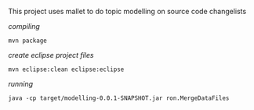 This project uses mallet to do topic modelling on source code changelists


*compiling*

    mvn package

*create eclipse project files*

    mvn eclipse:clean eclipse:eclipse

*running*

    java -cp target/modelling-0.0.1-SNAPSHOT.jar ron.MergeDataFiles


